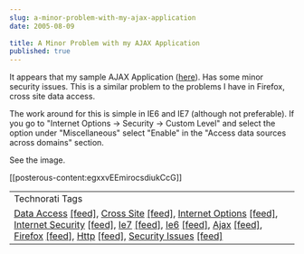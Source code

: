 ```yaml
---
slug: a-minor-problem-with-my-ajax-application
date: 2005-08-09
 
title: A Minor Problem with my AJAX Application
published: true
---
```

It appears that my sample AJAX Application  (<a href="http://www.kinlan.co.uk/AjaxExperiments/AjaxTag.html">here</a>).  Has some minor security issues.  This is a similar problem to the problems I have in Firefox, cross site data access. <p />The work around for this is simple in IE6 and IE7 (although not preferable).  If you go to  "Internet Options -&gt; Security -&gt; Custom Level"  and select the option under "Miscellaneous" select "Enable" in the "Access data sources across domains" section.<p />See the image.<p />[[posterous-content:egxxvEEmirocsdiukCcG]]<p /><table class="TechnoratiHead TagHeader">
<tr><td>Technorati Tags</td></tr>
<tr class="Technorati"><td>
<a href="http://www.technorati.com/tag/Data%20Access" class="Tag" rel="tag">Data Access</a> <a href="http://feeds.technorati.com/feed/posts/tag/Data%20Access" class="Tag">[feed]</a>, <a href="http://www.technorati.com/tag/Cross%20Site" class="Tag" rel="tag">Cross Site</a> <a href="http://feeds.technorati.com/feed/posts/tag/Cross%20Site" class="Tag">[feed]</a>, <a href="http://www.technorati.com/tag/Internet%20Options" class="Tag" rel="tag">Internet Options</a> <a href="http://feeds.technorati.com/feed/posts/tag/Internet%20Options" class="Tag">[feed]</a>, <a href="http://www.technorati.com/tag/Internet%20Security" class="Tag" rel="tag">Internet Security</a> <a href="http://feeds.technorati.com/feed/posts/tag/Internet%20Security" class="Tag">[feed]</a>, <a href="http://www.technorati.com/tag/Ie7" class="Tag" rel="tag">Ie7</a> <a href="http://feeds.technorati.com/feed/posts/tag/Ie7" class="Tag">[feed]</a>, <a href="http://www.technorati.com/tag/Ie6" class="Tag" rel="tag">Ie6</a> <a href="http://feeds.technorati.com/feed/posts/tag/Ie6" class="Tag">[feed]</a>, <a href="http://www.technorati.com/tag/Ajax" class="Tag" rel="tag">Ajax</a> <a href="http://feeds.technorati.com/feed/posts/tag/Ajax" class="Tag">[feed]</a>, <a href="http://www.technorati.com/tag/Firefox" class="Tag" rel="tag">Firefox</a> <a href="http://feeds.technorati.com/feed/posts/tag/Firefox" class="Tag">[feed]</a>, <a href="http://www.technorati.com/tag/Http" class="Tag" rel="tag">Http</a> <a href="http://feeds.technorati.com/feed/posts/tag/Http" class="Tag">[feed]</a>, <a href="http://www.technorati.com/tag/Security%20Issues" class="Tag" rel="tag">Security Issues</a> <a href="http://feeds.technorati.com/feed/posts/tag/Security%20Issues" class="Tag">[feed]</a>
</td></tr>
</table><div class="blogger-post-footer"><img class="posterous_download_image" src="https://blogger.googleusercontent.com/tracker/8109338-112357170187768103?l=www.kinlan.co.uk%2Findex.html" height="1" alt="" width="1" /></div>

